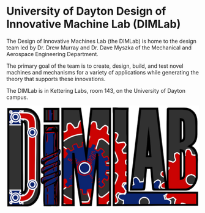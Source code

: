 # University of Dayton Design of Innovative Machine Lab (DIMLab)

The Design of Innovative Machines Lab (the DIMLab) is home to the design team led by Dr. Drew Murray and Dr. Dave Myszka of the Mechanical and Aerospace Engineering Department.

The primary goal of the team is to create, design, build, and test novel machines and mechanisms for a variety of applications while generating the theory that supports these innovations.

The DIMLab is in Kettering Labs, room 143, on the University of Dayton campus.

![Logo](https://github.com/University-of-Dayton-DIMLab/.github/blob/main/profile/logo.jpg?raw=true "Logo")
